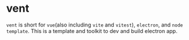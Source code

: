 # vent

`vent` is short for `vue`(also including `vite` and `vitest`), `electron`, and
`node` `template`. This is a template and toolkit to dev and build electron app.
